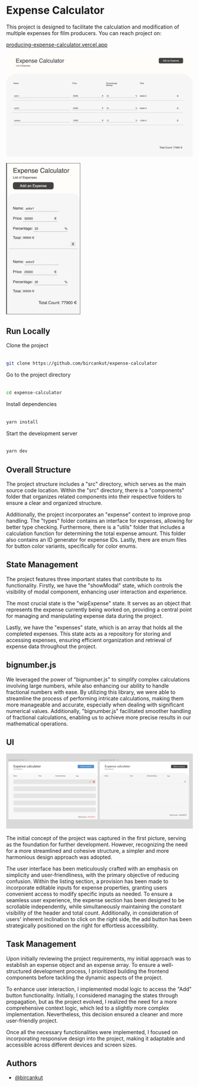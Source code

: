# Expense Calculator

This project is designed to facilitate the calculation and modification of multiple expenses for film producers.
You can reach project on:

[producing-expense-calculator.vercel.app](https://producing-expense-calculator.vercel.app)

![project-screenshot-web](src/assets/screenshots/project-web.png)

<img src="src/assets/screenshots/project-mobile.png" alt="drawing" width="200" height="auto"/>

## Run Locally

Clone the project

  

```bash

git clone https://github.com/bircankut/expense-calculator

```

  

Go to the project directory

  

```bash

cd expense-calculator

```

  

Install dependencies

  

```bash

yarn install

```

  

Start the development server

  

```bash

yarn dev

```

## Overall Structure
The project structure includes a "src" directory, which serves as the main source code location. Within the "src" directory, there is a "components" folder that organizes related components into their respective folders to ensure a clear and organized structure.

Additionally, the project incorporates an "expense" context to improve prop handling. The "types" folder contains an interface for expenses, allowing for better type checking. Furthermore, there is a "utils" folder that includes a calculation function for determining the total expense amount. This folder also contains an ID generator for expense IDs. Lastly, there are enum files for button color variants, specifically for color enums.

## State Management
The project features three important states that contribute to its functionality. Firstly, we have the "showModal" state, which controls the visibility of modal component, enhancing user interaction and experience.

The most crucial state is the "wipExpense" state. It serves as an object that represents the expense currently being worked on, providing a central point for managing and manipulating expense data during the project.

Lastly, we have the "expenses" state, which is an array that holds all the completed expenses. This state acts as a repository for storing and accessing expenses, ensuring efficient organization and retrieval of expense data throughout the project.

## bignumber.js
We leveraged the power of "bignumber.js" to simplify complex calculations involving large numbers, while also enhancing our ability to handle fractional numbers with ease. By utilizing this library, we were able to streamline the process of performing intricate calculations, making them more manageable and accurate, especially when dealing with significant numerical values. Additionally, "bignumber.js" facilitated smoother handling of fractional calculations, enabling us to achieve more precise results in our mathematical operations.

## UI

![figma-work-flow](src/assets/screenshots/figma-work-flow.png)

The initial concept of the project was captured in the first picture, serving as the foundation for further development. However, recognizing the need for a more streamlined and cohesive structure, a simpler and more harmonious design approach was adopted. 

The user interface has been meticulously crafted with an emphasis on simplicity and user-friendliness, with the primary objective of reducing confusion. Within the listing section, a provision has been made to incorporate editable inputs for expense properties, granting users convenient access to modify specific inputs as needed. To ensure a seamless user experience, the expense section has been designed to be scrollable independently, while simultaneously maintaining the constant visibility of the header and total count. Additionally, in consideration of users' inherent inclination to click on the right side, the add button has been strategically positioned on the right for effortless accessibility.

## Task Management
Upon initially reviewing the project requirements, my initial approach was to establish an expense object and an expense array. To ensure a well-structured development process, I prioritized building the frontend components before tackling the dynamic aspects of the project.

To enhance user interaction, I implemented modal logic to access the "Add" button functionality. Initially, I considered managing the states through propagation, but as the project evolved, I realized the need for a more comprehensive context logic, which led to a slightly more complex implementation. Nevertheless, this decision ensured a cleaner and more user-friendly project.

Once all the necessary functionalities were implemented, I focused on incorporating responsive design into the project, making it adaptable and accessible across different devices and screen sizes.

## Authors
- [@bircankut](https://www.github.com/bircankut)